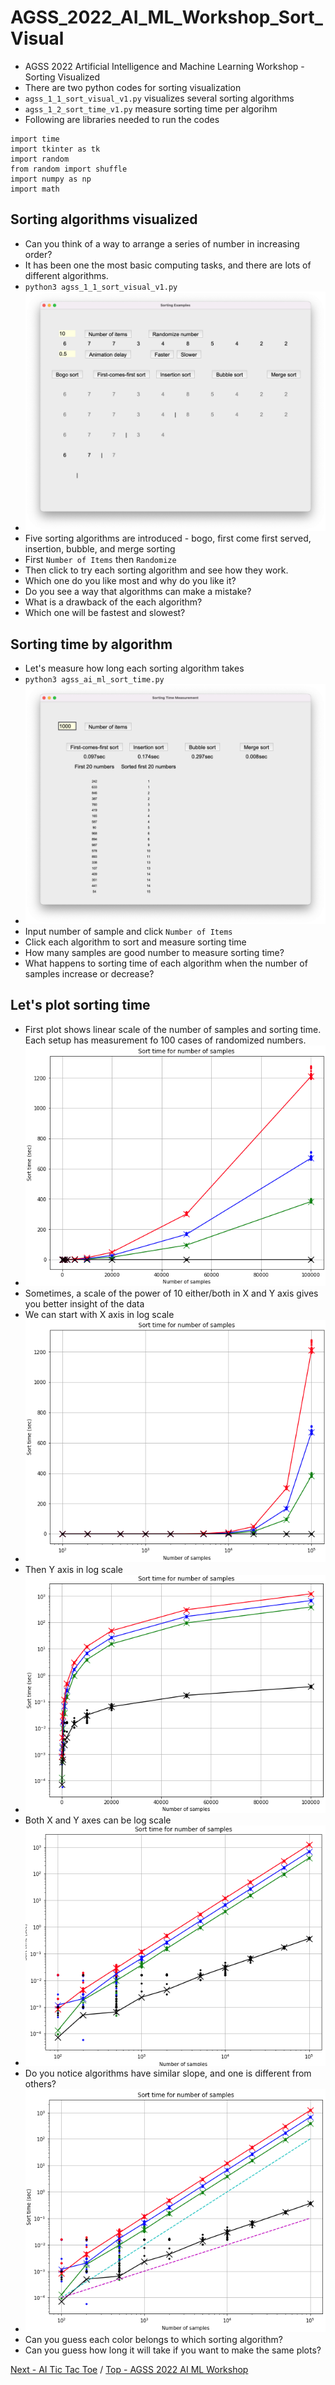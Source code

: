 # AGSS_2022_AI_ML_Workshop_Sort_Visual
- AGSS 2022 Artificial Intelligence and Machine Learning Workshop - Sorting Visualized
- There are two python codes for sorting visualization
- `agss_1_1_sort_visual_v1.py` visualizes several sorting algorithms
- `agss_1_2_sort_time_v1.py` measure sorting time per algorihm
- Following are libraries needed to run the codes
```
import time
import tkinter as tk
import random
from random import shuffle
import numpy as np
import math
```
## Sorting algorithms visualized
- Can you think of a way to arrange a series of number in increasing order?
- It has been one the most basic computing tasks, and there are lots of different algorithms.
- `python3 agss_1_1_sort_visual_v1.py`
- ![Sortng algorithms visualized](https://github.com/Cinderpe1t/AGSS_2022_AI_ML_Workshop_Sort_Visual/blob/main/agss_ai_ml_sort_visual.png)
- Five sorting algorithms are introduced - bogo, first come first served, insertion, bubble, and merge sorting
- First `Number of Items` then `Randomize`
- Then click to try each sorting algorithm and see how they work.
- Which one do you like most and why do you like it?
- Do you see a way that algorithms can make a mistake?
- What is a drawback of the each algorithm?
- Which one will be fastest and slowest?
## Sorting time by algorithm
- Let's measure how long each sorting algorithm takes
- `python3 agss_ai_ml_sort_time.py`
- ![Sortng time by algorithms](https://github.com/Cinderpe1t/AGSS_2022_AI_ML_Workshop_Sort_Visual/blob/main/agss_ai_ml_sort_time.png)
- Input number of sample and click `Number of Items`
- Click each algorithm to sort and measure sorting time
- How many samples are good number to measure sorting time?
- What happens to sorting time of each algorithm when the number of samples increase or decrease?
## Let's plot sorting time
- First plot shows linear scale of the number of samples and sorting time. Each setup has measurement fo 100 cases of randomized numbers.
- ![Linear scale results](https://github.com/Cinderpe1t/AGSS_2022_AI_ML_Workshop_Sort_Visual/blob/main/agss_sort_xlin_ylin.png)
- Sometimes, a scale of the power of 10 either/both in X and Y axis gives you better insight of the data
- We can start with X axis in log scale
- ![x log scale results](https://github.com/Cinderpe1t/AGSS_2022_AI_ML_Workshop_Sort_Visual/blob/main/agss_sort_xlog_ylin.png)
- Then Y axis in log scale
- ![y log scale results](https://github.com/Cinderpe1t/AGSS_2022_AI_ML_Workshop_Sort_Visual/blob/main/agss_sort_xlin_ylog.png)
- Both X and Y axes can be log scale
- ![x and y log scale results](https://github.com/Cinderpe1t/AGSS_2022_AI_ML_Workshop_Sort_Visual/blob/main/agss_sort_xlog_ylog.png)
- Do you notice algorithms have similar slope, and one is different from others?
- ![asymptote](https://github.com/Cinderpe1t/AGSS_2022_AI_ML_Workshop_Sort_Visual/blob/main/agss_sort_xlog_ylog_asymp.png)
- Can you guess each color belongs to which sorting algorithm?
- Can you guess how long it will take if you want to make the same plots?

[Next - AI Tic Tac Toe](https://github.com/Cinderpe1t/AGSS_2022_AI_ML_Workshop_Tic_Tac_Toe) / [Top - AGSS 2022 AI ML Workshop](https://github.com/Cinderpe1t/AGSS_2022_AI_ML_Workshop)
